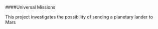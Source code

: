 ####Universal Missions

This project investigates the possibility of sending a planetary lander to Mars
